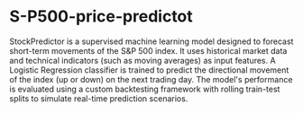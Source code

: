 # S-P500-price-predictot
StockPredictor is a supervised machine learning model designed to forecast short-term movements of the S&P 500 index. It uses historical market data and technical indicators (such as moving averages) as input features. A Logistic Regression classifier is trained to predict the directional movement of the index (up or down) on the next trading day. The model's performance is evaluated using a custom backtesting framework with rolling train-test splits to simulate real-time prediction scenarios.

